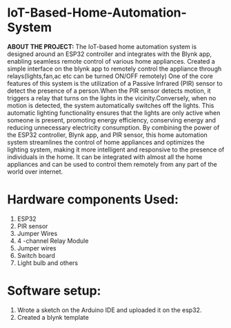 # IoT-Based-Home-Automation-System
**ABOUT THE PROJECT:**
The IoT-based home automation system is designed around an ESP32 controller and integrates with the Blynk app, enabling seamless remote control of various home appliances.
Created a simple interface on the blynk app to remotely control the appliance through relays(lights,fan,ac etc can be turned ON/OFF remotely) 
One of the core features of this system is the utilization of a Passive Infrared (PIR) sensor to detect the presence of a person.When the PIR sensor detects motion, it triggers a relay that turns on the lights in the vicinity.Conversely, when no motion is detected, the system automatically switches off the lights.
This automatic lighting functionality ensures that the lights are only active when someone is present, promoting energy efficiency, conserving energy and reducing unnecessary electricity consumption.
By combining the power of the ESP32 controller, Blynk app, and PIR sensor, this home automation system streamlines the control of home appliances and optimizes the lighting system, making it more intelligent and responsive to the presence of individuals in the home. It can be integrated with almost all the home appliances and can be used to control them remotely from any part of the world over internet.
# Hardware components Used:
1.	ESP32
2.	PIR sensor
3.	Jumper Wires
4.	4 -channel Relay Module
5.	Jumper wires
6.	Switch board
7.	Light bulb and others
# Software setup:
1.	Wrote a sketch on the Arduino IDE and uploaded it  on the esp32.
2.	Created a blynk template

	

